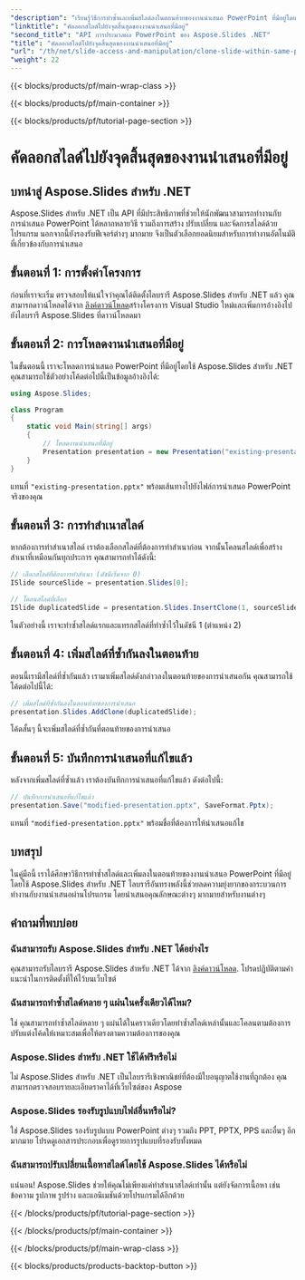 ```yaml
---
"description": "เรียนรู้วิธีการทำซ้ำและเพิ่มสไลด์ลงในตอนท้ายของงานนำเสนอ PowerPoint ที่มีอยู่โดยใช้ Aspose.Slides สำหรับ .NET คำแนะนำทีละขั้นตอนนี้มีตัวอย่างโค้ดต้นฉบับและครอบคลุมถึงการตั้งค่า การทำซ้ำสไลด์ การปรับเปลี่ยน และอื่นๆ อีกมากมาย"
"linktitle": "คัดลอกสไลด์ไปยังจุดสิ้นสุดของงานนำเสนอที่มีอยู่"
"second_title": "API การประมวลผล PowerPoint ของ Aspose.Slides .NET"
"title": "คัดลอกสไลด์ไปยังจุดสิ้นสุดของงานนำเสนอที่มีอยู่"
"url": "/th/net/slide-access-and-manipulation/clone-slide-within-same-presentation-to-end/"
"weight": 22
---
```


{{< blocks/products/pf/main-wrap-class >}}

{{< blocks/products/pf/main-container >}}

{{< blocks/products/pf/tutorial-page-section >}}

# คัดลอกสไลด์ไปยังจุดสิ้นสุดของงานนำเสนอที่มีอยู่


## บทนำสู่ Aspose.Slides สำหรับ .NET

Aspose.Slides สำหรับ .NET เป็น API ที่มีประสิทธิภาพที่ช่วยให้นักพัฒนาสามารถทำงานกับการนำเสนอ PowerPoint ได้หลากหลายวิธี รวมถึงการสร้าง ปรับเปลี่ยน และจัดการสไลด์ด้วยโปรแกรม นอกจากนี้ยังรองรับฟีเจอร์ต่างๆ มากมาย จึงเป็นตัวเลือกยอดนิยมสำหรับการทำงานอัตโนมัติที่เกี่ยวข้องกับการนำเสนอ

## ขั้นตอนที่ 1: การตั้งค่าโครงการ

ก่อนที่เราจะเริ่ม ตรวจสอบให้แน่ใจว่าคุณได้ติดตั้งไลบรารี Aspose.Slides สำหรับ .NET แล้ว คุณสามารถดาวน์โหลดได้จาก [ลิงค์ดาวน์โหลด](https://releases.aspose.com/slides/net/)สร้างโครงการ Visual Studio ใหม่และเพิ่มการอ้างอิงไปยังไลบรารี Aspose.Slides ที่ดาวน์โหลดมา

## ขั้นตอนที่ 2: การโหลดงานนำเสนอที่มีอยู่

ในขั้นตอนนี้ เราจะโหลดการนำเสนอ PowerPoint ที่มีอยู่โดยใช้ Aspose.Slides สำหรับ .NET คุณสามารถใช้ตัวอย่างโค้ดต่อไปนี้เป็นข้อมูลอ้างอิงได้:

```csharp
using Aspose.Slides;

class Program
{
    static void Main(string[] args)
    {
        // โหลดงานนำเสนอที่มีอยู่
        Presentation presentation = new Presentation("existing-presentation.pptx");
    }
}
```

แทนที่ `"existing-presentation.pptx"` พร้อมเส้นทางไปยังไฟล์การนำเสนอ PowerPoint จริงของคุณ

## ขั้นตอนที่ 3: การทำสำเนาสไลด์

หากต้องการทำสำเนาสไลด์ เราต้องเลือกสไลด์ที่ต้องการทำสำเนาก่อน จากนั้นโคลนสไลด์เพื่อสร้างสำเนาที่เหมือนกันทุกประการ คุณสามารถทำได้ดังนี้:

```csharp
// เลือกสไลด์ที่ต้องการทำสำเนา (ดัชนีเริ่มจาก 0)
ISlide sourceSlide = presentation.Slides[0];

// โคลนสไลด์ที่เลือก
ISlide duplicatedSlide = presentation.Slides.InsertClone(1, sourceSlide);
```

ในตัวอย่างนี้ เราจะทำซ้ำสไลด์แรกและแทรกสไลด์ที่ทำซ้ำไว้ในดัชนี 1 (ตำแหน่ง 2)

## ขั้นตอนที่ 4: เพิ่มสไลด์ที่ซ้ำกันลงในตอนท้าย

ตอนนี้เรามีสไลด์ที่ซ้ำกันแล้ว เรามาเพิ่มสไลด์ดังกล่าวลงในตอนท้ายของการนำเสนอกัน คุณสามารถใช้โค้ดต่อไปนี้ได้:

```csharp
// เพิ่มสไลด์ที่ซ้ำกันลงในตอนท้ายของการนำเสนอ
presentation.Slides.AddClone(duplicatedSlide);
```

โค้ดสั้นๆ นี้จะเพิ่มสไลด์ที่ซ้ำกันที่ตอนท้ายของการนำเสนอ

## ขั้นตอนที่ 5: บันทึกการนำเสนอที่แก้ไขแล้ว

หลังจากเพิ่มสไลด์ที่ซ้ำแล้ว เราต้องบันทึกการนำเสนอที่แก้ไขแล้ว ดังต่อไปนี้:

```csharp
// บันทึกการนำเสนอที่แก้ไขแล้ว
presentation.Save("modified-presentation.pptx", SaveFormat.Pptx);
```

แทนที่ `"modified-presentation.pptx"` พร้อมชื่อที่ต้องการให้นำเสนอแก้ไข

## บทสรุป

ในคู่มือนี้ เราได้ศึกษาวิธีการทำซ้ำสไลด์และเพิ่มลงในตอนท้ายของงานนำเสนอ PowerPoint ที่มีอยู่โดยใช้ Aspose.Slides สำหรับ .NET ไลบรารีอันทรงพลังนี้ช่วยลดความยุ่งยากของกระบวนการทำงานกับงานนำเสนอผ่านโปรแกรม โดยนำเสนอคุณลักษณะต่างๆ มากมายสำหรับงานต่างๆ

## คำถามที่พบบ่อย

### ฉันสามารถรับ Aspose.Slides สำหรับ .NET ได้อย่างไร

คุณสามารถรับไลบรารี Aspose.Slides สำหรับ .NET ได้จาก [ลิงค์ดาวน์โหลด](https://releases.aspose.com/slides/net/). โปรดปฏิบัติตามคำแนะนำในการติดตั้งที่ให้ไว้บนเว็บไซต์

### ฉันสามารถทำซ้ำสไลด์หลาย ๆ แผ่นในครั้งเดียวได้ไหม?

ใช่ คุณสามารถทำซ้ำสไลด์หลาย ๆ แผ่นได้ในคราวเดียวโดยทำซ้ำสไลด์เหล่านั้นและโคลนตามต้องการ ปรับแต่งโค้ดให้เหมาะสมเพื่อให้ตรงตามความต้องการของคุณ

### Aspose.Slides สำหรับ .NET ใช้ได้ฟรีหรือไม่

ไม่ Aspose.Slides สำหรับ .NET เป็นไลบรารีเชิงพาณิชย์ที่ต้องมีใบอนุญาตใช้งานที่ถูกต้อง คุณสามารถตรวจสอบรายละเอียดราคาได้ที่เว็บไซต์ของ Aspose

### Aspose.Slides รองรับรูปแบบไฟล์อื่นหรือไม่?

ใช่ Aspose.Slides รองรับรูปแบบ PowerPoint ต่างๆ รวมถึง PPT, PPTX, PPS และอื่นๆ อีกมากมาย โปรดดูเอกสารประกอบเพื่อดูรายการรูปแบบที่รองรับทั้งหมด

### ฉันสามารถปรับเปลี่ยนเนื้อหาสไลด์โดยใช้ Aspose.Slides ได้หรือไม่

แน่นอน! Aspose.Slides ช่วยให้คุณไม่เพียงแค่ทำสำเนาสไลด์เท่านั้น แต่ยังจัดการเนื้อหา เช่น ข้อความ รูปภาพ รูปร่าง และแอนิเมชันด้วยโปรแกรมได้อีกด้วย

{{< /blocks/products/pf/tutorial-page-section >}}

{{< /blocks/products/pf/main-container >}}

{{< /blocks/products/pf/main-wrap-class >}}

{{< blocks/products/products-backtop-button >}}
